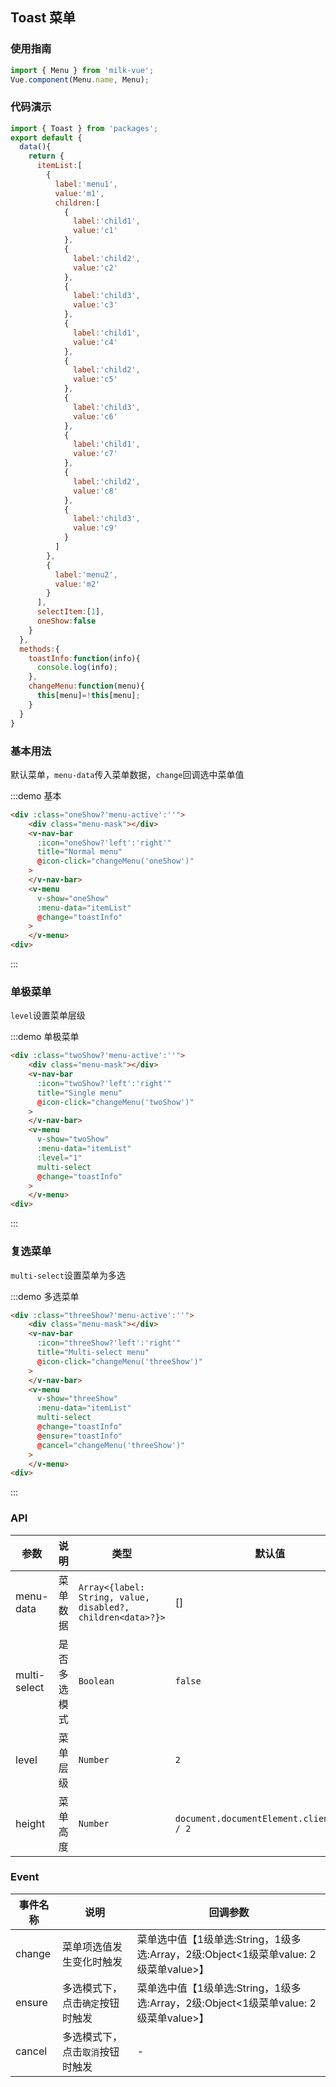 <style lang="less">
.demo-menu{
  .vm-menu{
  }
  .menu-active{
    .vm-navBar,
    .vm-menu{
      position:relative;
      z-index:100 !important;
    }
    .menu-mask{
      display:block;
      z-index:99;
    }
  }
  .menu-mask{
      display:none;
      position: fixed;
      top: 0;
      width: 100%;
      height: 100%;
      background-color: #000;
      opacity: 0.4;
  }
}
</style>
<script>
import { Toast } from 'packages';
export default {
  data(){
    return {
      itemList:[
        {
          label:'menu1',
          value:'m1',
          children:[
            {
              label:'child1',
              value:'c1'
            },
            {
              label:'child2',
              value:'c2'
            },
            {
              label:'child3',
              value:'c3'
            },
            {
              label:'child4',
              value:'c4'
            },
            {
              label:'child5',
              value:'c5'
            },
            {
              label:'child6',
              value:'c6'
            },
            {
              label:'child7',
              value:'c7'
            },
            {
              label:'child8',
              value:'c8'
            },
            {
              label:'child9',
              value:'c9'
            }
          ]
        },
        {
          label:'menu2',
          value:'m2',
          children:[
            {
              label:'child21',
              value:'c21'
            },
            {
              label:'child22',
              value:'c22',
              disabled:true
            },
            {
              label:'child23',
              value:'c23'
            }
          ]
        },
        {
          label:'menu3',
          value:'m3'
        }
      ],
      selectItem:[1],
      oneShow:false,
      twoShow:false,
      threeShow:false
    }
  },
  methods:{
    toastInfo:function(info){
      console.log(info);
    },
    changeMenu:function(menu){
      this[menu]=!this[menu];
    }
  }
}
</script>
## Toast 菜单

### 使用指南

```javascript
import { Menu } from 'milk-vue';
Vue.component(Menu.name, Menu);
```

### 代码演示

```javascript
import { Toast } from 'packages';
export default {
  data(){
    return {
      itemList:[
        {
          label:'menu1',
          value:'m1',
          children:[
            {
              label:'child1',
              value:'c1'
            },
            {
              label:'child2',
              value:'c2'
            },
            {
              label:'child3',
              value:'c3'
            },
            {
              label:'child1',
              value:'c4'
            },
            {
              label:'child2',
              value:'c5'
            },
            {
              label:'child3',
              value:'c6'
            },
            {
              label:'child1',
              value:'c7'
            },
            {
              label:'child2',
              value:'c8'
            },
            {
              label:'child3',
              value:'c9'
            }
          ]
        },
        {
          label:'menu2',
          value:'m2'
        }
      ],
      selectItem:[1],
      oneShow:false
    }
  },
  methods:{
    toastInfo:function(info){
      console.log(info);
    },
    changeMenu:function(menu){
      this[menu]=!this[menu];
    }
  }
}
```

### 基本用法

默认菜单，`menu-data`传入菜单数据，`change`回调选中菜单值

:::demo 基本

```html
<div :class="oneShow?'menu-active':''">
    <div class="menu-mask"></div>
    <v-nav-bar
      :icon="oneShow?'left':'right'"
      title="Normal menu"
      @icon-click="changeMenu('oneShow')"
    >
    </v-nav-bar>
    <v-menu
      v-show="oneShow"
      :menu-data="itemList"
      @change="toastInfo"
    >
    </v-menu>
<div>
```
:::

### 单极菜单

`level`设置菜单层级

:::demo 单极菜单

```html
<div :class="twoShow?'menu-active':''">
    <div class="menu-mask"></div>
    <v-nav-bar
      :icon="twoShow?'left':'right'"
      title="Single menu"
      @icon-click="changeMenu('twoShow')"
    >
    </v-nav-bar>
    <v-menu
      v-show="twoShow"
      :menu-data="itemList"
      :level="1"
      multi-select
      @change="toastInfo"
    >
    </v-menu>
<div>
```
:::

### 复选菜单

`multi-select`设置菜单为多选

:::demo 多选菜单

```html
<div :class="threeShow?'menu-active':''">
    <div class="menu-mask"></div>
    <v-nav-bar
      :icon="threeShow?'left':'right'"
      title="Multi-select menu"
      @icon-click="changeMenu('threeShow')"
    >
    </v-nav-bar>
    <v-menu
      v-show="threeShow"
      :menu-data="itemList"
      multi-select
      @change="toastInfo"
      @ensure="toastInfo"
      @cancel="changeMenu('threeShow')"
    >
    </v-menu>
<div>
```
:::

### API

| 参数 | 说明 | 类型 | 默认值 | 可选值 |
|-----------|-----------|-----------|-------------|-------------|
| menu-data | 菜单数据 | `Array<{label: String, value, disabled?, children<data>?}>` | [] | - |
| multi-select | 是否多选模式 | `Boolean` | `false` | `false`,`true` |
| level | 菜单层级 | `Number` | `2` | `1`,`2` |
| height | 菜单高度 | `Number` | `document.documentElement.clientHeight / 2` | - |

### Event

| 事件名称 | 说明 | 回调参数 |
|-----------|-----------|-----------|
| change | 菜单项选值发生变化时触发 | 菜单选中值【1级单选:String，1级多选:Array，2级:Object<1级菜单value: 2级菜单value>】 |
| ensure | 多选模式下，点击`确定`按钮时触发 | 菜单选中值【1级单选:String，1级多选:Array，2级:Object<1级菜单value: 2级菜单value>】 |
| cancel | 多选模式下，点击`取消`按钮时触发 | - |
